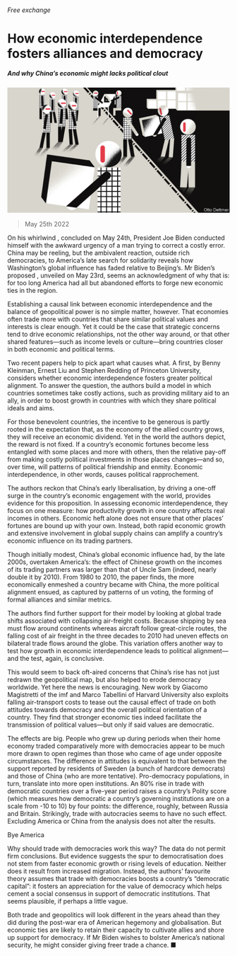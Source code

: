 ###### Free exchange

# How economic interdependence fosters alliances and democracy 

##### And why China’s economic might lacks political clout 

![image](images/20220528_FND000.jpg) 

> May 25th 2022 

On his whirlwind , concluded on May 24th, President Joe Biden conducted himself with the awkward urgency of a man trying to correct a costly error. China may be reeling, but the ambivalent reaction, outside rich democracies, to America’s late search for solidarity reveals how Washington’s global influence has faded relative to Beijing’s. Mr Biden’s proposed , unveiled on May 23rd, seems an acknowledgment of why that is: for too long America had all but abandoned efforts to forge new economic ties in the region.

Establishing a causal link between economic interdependence and the balance of geopolitical power is no simple matter, however. That economies often trade more with countries that share similar political values and interests is clear enough. Yet it could be the case that strategic concerns tend to drive economic relationships, not the other way around, or that other shared features—such as income levels or culture—bring countries closer in both economic and political terms. 

Two recent papers help to pick apart what causes what. A first, by Benny Kleinman, Ernest Liu and Stephen Redding of Princeton University, considers whether economic interdependence fosters greater political alignment. To answer the question, the authors build a model in which countries sometimes take costly actions, such as providing military aid to an ally, in order to boost growth in countries with which they share political ideals and aims. 

For those benevolent countries, the incentive to be generous is partly rooted in the expectation that, as the economy of the allied country grows, they will receive an economic dividend. Yet in the world the authors depict, the reward is not fixed. If a country’s economic fortunes become less entangled with some places and more with others, then the relative pay-off from making costly political investments in those places changes—and so, over time, will patterns of political friendship and enmity. Economic interdependence, in other words, causes political rapprochement. 

The authors reckon that China’s early liberalisation, by driving a one-off surge in the country’s economic engagement with the world, provides evidence for this proposition. In assessing economic interdependence, they focus on one measure: how productivity growth in one country affects real incomes in others. Economic heft alone does not ensure that other places’ fortunes are bound up with your own. Instead, both rapid economic growth and extensive involvement in global supply chains can amplify a country’s economic influence on its trading partners. 

Though initially modest, China’s global economic influence had, by the late 2000s, overtaken America’s: the effect of Chinese growth on the incomes of its trading partners was larger than that of Uncle Sam (indeed, nearly double it by 2010). From 1980 to 2010, the paper finds, the more economically enmeshed a country became with China, the more political alignment ensued, as captured by patterns of un voting, the forming of formal alliances and similar metrics. 

The authors find further support for their model by looking at global trade shifts associated with collapsing air-freight costs. Because shipping by sea must flow around continents whereas aircraft follow great-circle routes, the falling cost of air freight in the three decades to 2010 had uneven effects on bilateral trade flows around the globe. This variation offers another way to test how growth in economic interdependence leads to political alignment—and the test, again, is conclusive. 

This would seem to back oft-aired concerns that China’s rise has not just redrawn the geopolitical map, but also helped to erode democracy worldwide. Yet here the news is encouraging. New work by Giacomo Magistretti of the imf and Marco Tabellini of Harvard University also exploits falling air-transport costs to tease out the causal effect of trade on both attitudes towards democracy and the overall political orientation of a country. They find that stronger economic ties indeed facilitate the transmission of political values—but only if said values are democratic.

The effects are big. People who grew up during periods when their home economy traded comparatively more with democracies appear to be much more drawn to open regimes than those who came of age under opposite circumstances. The difference in attitudes is equivalent to that between the support reported by residents of Sweden (a bunch of hardcore democrats) and those of China (who are more tentative). Pro-democracy populations, in turn, translate into more open institutions. An 80% rise in trade with democratic countries over a five-year period raises a country’s Polity score (which measures how democratic a country’s governing institutions are on a scale from -10 to 10) by four points: the difference, roughly, between Russia and Britain. Strikingly, trade with autocracies seems to have no such effect. Excluding America or China from the analysis does not alter the results.

Bye America

Why should trade with democracies work this way? The data do not permit firm conclusions. But evidence suggests the spur to democratisation does not stem from faster economic growth or rising levels of education. Neither does it result from increased migration. Instead, the authors’ favourite theory assumes that trade with democracies boosts a country’s “democratic capital”: it fosters an appreciation for the value of democracy which helps cement a social consensus in support of democratic institutions. That seems plausible, if perhaps a little vague.

Both trade and geopolitics will look different in the years ahead than they did during the post-war era of American hegemony and globalisation. But economic ties are likely to retain their capacity to cultivate allies and shore up support for democracy. If Mr Biden wishes to bolster America’s national security, he might consider giving freer trade a chance. ■






